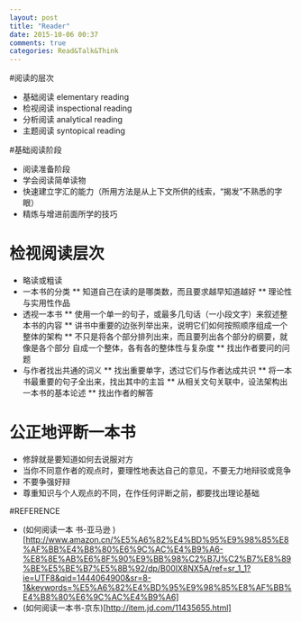 ```yaml
---
layout: post
title: "Reader"
date: 2015-10-06 00:37
comments: true
categories: Read&Talk&Think
---
```


#阅读的层次

* 基础阅读 elementary reading
* 检视阅读 inspectional reading
* 分析阅读 analytical reading
* 主题阅读 syntopical reading


#基础阅读阶段

* 阅读准备阶段
* 学会阅读简单读物
* 快速建立字汇的能力（所用方法是从上下文所供的线索，“揭发”不熟悉的字眼）
* 精炼与增进前面所学的技巧


# 检视阅读层次

* 略读或粗读
* 一本书的分类
** 知道自己在读的是哪类数，而且要求越早知道越好
** 理论性与实用性作品
* 透视一本书
** 使用一个单一的句子，或最多几句话（一小段文字）来叙述整本书的内容
** 讲书中重要的边张列举出来，说明它们如何按照顺序组成一个整体的架构
** 不只是将各个部分排列出来，而且要列出各个部分的纲要，就像是各个部分
自成一个整体，各有各的整体性与复杂度
** 找出作者要问的问题
* 与作者找出共通的词义
** 找出重要单字，透过它们与作者达成共识
** 将一本书最重要的句子全出来，找出其中的主旨
** 从相关文句关联中，设法架构出一本书的基本论述
** 找出作者的解答


# 公正地评断一本书
* 修辞就是要知道如何去说服对方
* 当你不同意作者的观点时，要理性地表达自己的意见，不要无力地辩驳或竞争
* 不要争强好辩
* 尊重知识与个人观点的不同，在作任何评断之前，都要找出理论基础



#REFERENCE
* (如何阅读一本
书-亚马逊
)[http://www.amazon.cn/%E5%A6%82%E4%BD%95%E9%98%85%E8%AF%BB%E4%B8%80%E6%9C%AC%E4%B9%A6-%E8%8E%AB%E6%8F%90%E9%BB%98%C2%B7J%C2%B7%E8%89%BE%E5%BE%B7%E5%8B%92/dp/B00IX8NX5A/ref=sr_1_1?ie=UTF8&qid=1444064900&sr=8-1&keywords=%E5%A6%82%E4%BD%95%E9%98%85%E8%AF%BB%E4%B8%80%E6%9C%AC%E4%B9%A6]
* (如何阅读一本书-京东)[http://item.jd.com/11435655.html]
